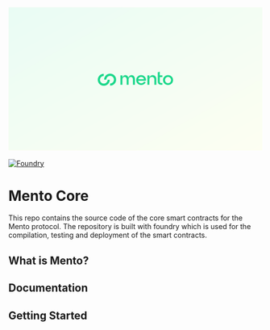 ![Seaport](img/Mento-banner.png)

[![Foundry][foundry-badge]][foundry]

# Mento Core

This repo contains the source code of the core smart contracts for the Mento protocol. The repository is built with foundry which is used for the compilation, testing and deployment of the smart contracts.

## What is Mento?

## Documentation

## Getting Started

[foundry]: https://getfoundry.sh/
[foundry-badge]: https://img.shields.io/badge/Built%20with-Foundry-FFDB1C.svg